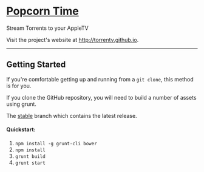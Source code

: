 # [Popcorn Time](https://github.com/torrentv/torrentv)

Stream Torrents to your AppleTV

[](https://raw.githubusercontent.com/TorrenTV/TorrenTV.github.io/fc9f2a4562be69d6e1ed1c3521fb43fdf69ee72c/images/screen1.png)

Visit the project's website at <http://torrentv.github.io>.

***


## Getting Started

If you're comfortable getting up and running from a `git clone`, this method is for you.

If you clone the GitHub repository, you will need to build a number of assets using grunt.

The [stable](https://github.com/torrentv/torrentv/tree/stable) branch which contains the latest release.

#### Quickstart:

1. `npm install -g grunt-cli bower`
1. `npm install`
1. `grunt build`
1. `grunt start`

